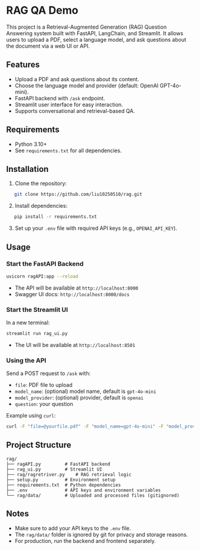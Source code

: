# RAG QA Demo

This project is a Retrieval-Augmented Generation (RAG) Question Answering system built with FastAPI, LangChain, and Streamlit. It allows users to upload a PDF, select a language model, and ask questions about the document via a web UI or API.

## Features

- Upload a PDF and ask questions about its content.
- Choose the language model and provider (default: OpenAI GPT-4o-mini).
- FastAPI backend with `/ask` endpoint.
- Streamlit user interface for easy interaction.
- Supports conversational and retrieval-based QA.

## Requirements

- Python 3.10+
- See `requirements.txt` for all dependencies.

## Installation

1. Clone the repository:
```sh
   git clone https://github.com/liu10250510/rag.git
```
2. Install dependencies:
```sh
   pip install -r requirements.txt
```
3. Set up your `.env` file with required API keys (e.g., `OPENAI_API_KEY`).

## Usage

### Start the FastAPI Backend

```sh
uvicorn ragAPI:app --reload
```

- The API will be available at `http://localhost:8000`
- Swagger UI docs: `http://localhost:8000/docs`

### Start the Streamlit UI

In a new terminal:

```sh
streamlit run rag_ui.py
```

- The UI will be available at `http://localhost:8501`

### Using the API

Send a POST request to `/ask` with:
- `file`: PDF file to upload
- `model_name`: (optional) model name, default is `gpt-4o-mini`
- `model_provider`: (optional) provider, default is `openai`
- `question`: your question

Example using `curl`:
```sh
curl -F "file=@yourfile.pdf" -F "model_name=gpt-4o-mini" -F "model_provider=openai" -F "question=What is the summary?" http://localhost:8000/ask
```

## Project Structure

```
rag/
├── ragAPI.py         # FastAPI backend
├── rag_ui.py         # Streamlit UI
├── rag/ragretriver.py    # RAG retrieval logic
├── setup.py          # Environment setup
├── requirements.txt  # Python dependencies
├── .env              # API keys and environment variables
└── rag/data/         # Uploaded and processed files (gitignored)
```

## Notes

- Make sure to add your API keys to the `.env` file.
- The `rag/data/` folder is ignored by git for privacy and storage reasons.
- For production, run the backend and frontend separately.


